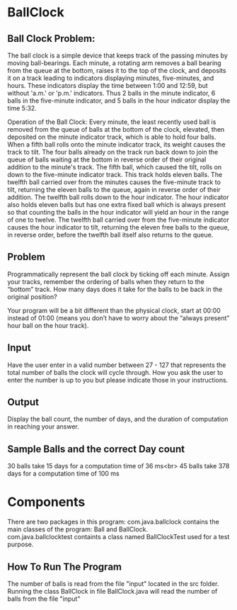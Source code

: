# BallClock

## Ball Clock Problem:
The ball clock is a simple device that keeps track of the passing minutes by moving ball-bearings. Each minute, a rotating arm removes a ball bearing from the queue at the bottom, raises it to the top of the clock, and deposits it on a track leading to indicators displaying minutes, five-minutes, and hours. These indicators display the time between 1:00 and 12:59, but without 'a.m.' or 'p.m.' indicators. Thus 2 balls in the minute indicator, 6 balls in the five-minute indicator, and 5 balls in the hour indicator display the time 5:32.

Operation of the Ball Clock:
Every minute, the least recently used ball is removed from the queue of balls at the bottom of the clock, elevated, then deposited on the minute indicator track, which is able to hold four balls. When a fifth ball rolls onto the minute indicator track, its weight causes the track to tilt. The four balls already on the track run back down to join the queue of balls waiting at the bottom in reverse order of their original addition to the minute's track. The fifth ball, which caused the tilt, rolls on down to the five-minute indicator track. This track holds eleven balls. The twelfth ball carried over from the minutes causes the five-minute track to tilt, returning the eleven balls to the queue, again in reverse order of their addition. The twelfth ball rolls down to the hour indicator. The hour indicator also holds eleven balls but has one extra fixed ball which is always present so that counting the balls in the hour indicator will yield an hour in the range of one to twelve. The twelfth ball carried over from the five-minute indicator causes the hour indicator to tilt, returning the eleven free balls to the queue, in reverse order, before the twelfth ball itself also returns to the queue.

## Problem
Programmatically represent the ball clock by ticking off each minute. Assign your tracks, remember the ordering of balls when they return to the “bottom” track. How many days does it take for the balls to be back in the original position?

Your program will be a bit different than the physical clock, start at 00:00 instead of 01:00 (means you don’t have to worry about the “always present” hour ball on the hour track).

## Input
Have the user enter in a valid number between 27 - 127 that represents the total number of balls the clock will cycle through. How you ask the user to enter the number is up to you but please indicate those in your instructions.

## Output
Display the ball count, the number of days, and the duration of computation in reaching your answer.

## Sample Balls and the correct Day count
30 balls take 15 days for a computation time of 36 ms<br\>
45 balls take 378 days for a computation time of 100 ms

# Components
There are two packages in this program: 
com.java.ballclock contains the main classes of the program: Ball and BallClock.<br/>
com.java.ballclocktest containts a class named BallClockTest used for a test purpose.<br/>

## How To Run The Program
The number of balls is read from the file "input" located in the src folder.
Running the class BallClock in file BallClock.java will read the number of balls from the file "input"



